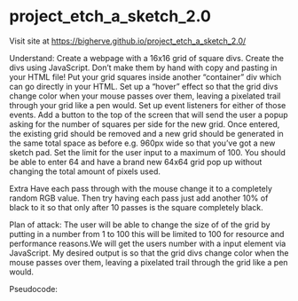 # project_etch_a_sketch_2.0

Visit site at https://bigherve.github.io/project_etch_a_sketch_2.0/

Understand:
Create a webpage with a 16x16 grid of square divs.
Create the divs using JavaScript. Don’t make them by hand with copy and pasting in your HTML file! Put your grid squares inside another “container” div which can go directly in your HTML. Set up a “hover” effect so that the grid divs change color when your mouse passes over them, leaving a pixelated trail through your grid like a pen would. Set up event listeners for either of those events. Add a button to the top of the screen that will send the user a popup asking for the number of squares per side for the new grid. Once entered, the existing grid should be removed and a new grid should be generated in the same total space as before e.g. 960px wide so that you’ve got a new sketch pad. Set the limit for the user input to a maximum of 100. You should be able to enter 64 and have a brand new 64x64 grid pop up without changing the total amount of pixels used.

Extra
Have each pass through with the mouse change it to a completely random RGB value. Then try having each pass just add another 10% of black to it so that only after 10 passes is the square completely black.

Plan of attack:
The user will be able to change the size of of the grid by putting in a number from 1 to 100 this will be limited to 100 for resource and performance reasons.We will get the users number with a input element via JavaScript.
My desired output is so that the grid divs change color when the mouse passes over them, leaving a pixelated trail through the grid like a pen would.

Pseudocode:
